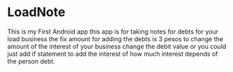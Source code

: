 # LoadNote 
This is my First Android app this app is for 
taking notes for debts for your load business
the fix amount for adding the debts is 3 pesos
to change the amount of the interest of your business
change the debit value or you could just add if statement to add the interest 
of how much interest depends of the person debt.


